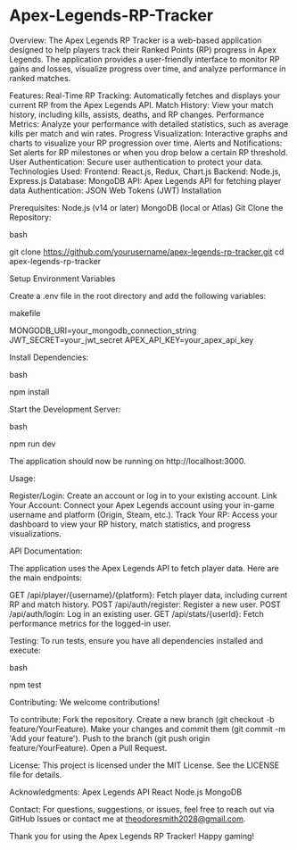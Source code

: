 # Apex-Legends-RP-Tracker
Overview:
The Apex Legends RP Tracker is a web-based application designed to help players track their Ranked Points (RP) progress in Apex Legends. The application provides a user-friendly interface to monitor RP gains and losses, visualize progress over time, and analyze performance in ranked matches.

Features:
    Real-Time RP Tracking: Automatically fetches and displays your current RP from the Apex Legends API.
    Match History: View your match history, including kills, assists, deaths, and RP changes.
    Performance Metrics: Analyze your performance with detailed statistics, such as average kills per match and win rates.
    Progress Visualization: Interactive graphs and charts to visualize your RP progression over time.
    Alerts and Notifications: Set alerts for RP milestones or when you drop below a certain RP threshold.
    User Authentication: Secure user authentication to protect your data.
Technologies Used:
    Frontend: React.js, Redux, Chart.js
    Backend: Node.js, Express.js
    Database: MongoDB
    API: Apex Legends API for fetching player data
    Authentication: JSON Web Tokens (JWT)
Installation

Prerequisites:
    Node.js (v14 or later)
    MongoDB (local or Atlas)
    Git
Clone the Repository:

bash

git clone https://github.com/yourusername/apex-legends-rp-tracker.git
cd apex-legends-rp-tracker

Setup Environment Variables

Create a .env file in the root directory and add the following variables:

makefile

MONGODB_URI=your_mongodb_connection_string
JWT_SECRET=your_jwt_secret
APEX_API_KEY=your_apex_api_key

Install Dependencies:

bash

npm install

Start the Development Server:

bash

npm run dev

The application should now be running on http://localhost:3000.

Usage:

Register/Login: Create an account or log in to your existing account.
Link Your Account: Connect your Apex Legends account using your in-game username and platform (Origin, Steam, etc.).
Track Your RP: Access your dashboard to view your RP history, match statistics, and progress visualizations.

API Documentation:

The application uses the Apex Legends API to fetch player data. Here are the main endpoints:

GET /api/player/{username}/{platform}: Fetch player data, including current RP and match history.
POST /api/auth/register: Register a new user.
POST /api/auth/login: Log in an existing user.
GET /api/stats/{userId}: Fetch performance metrics for the logged-in user.

Testing:
To run tests, ensure you have all dependencies installed and execute:

bash

npm test

Contributing:
We welcome contributions! 

To contribute:
Fork the repository.
Create a new branch (git checkout -b feature/YourFeature).
Make your changes and commit them (git commit -m 'Add your feature').
Push to the branch (git push origin feature/YourFeature).
Open a Pull Request.

License:
This project is licensed under the MIT License. See the LICENSE file for details.

Acknowledgments:
Apex Legends API
React
Node.js
MongoDB

Contact:
For questions, suggestions, or issues, feel free to reach out via GitHub Issues or contact me at theodoresmith2028@gmail.com.

Thank you for using the Apex Legends RP Tracker! Happy gaming!

